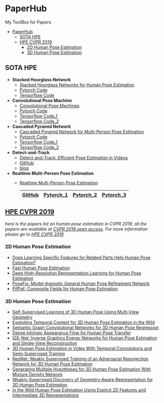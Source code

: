 # PaperHub
My ToolBox for Papers

- [PaperHub](#paperhub)
  - [SOTA HPE](#sota-hpe)
  - [HPE CVPR 2019](#hpe-cvpr-2019)
    - [2D Human Pose Estimation](#2d-human-pose-estimation)
    - [3D Human Pose Estimation](#3d-human-pose-estimation)

## SOTA HPE

- **Stacked Hourglass Network**
  - [Stacked Hourglass Networks for Human Pose Estimation](https://arxiv.org/abs/1603.06937)
  - [Pytorch Code](https://github.com/Naman-ntc/Pytorch-Human-Pose-Estimation)
  - [Tensorflow Code](https://github.com/wbenbihi/hourglasstensorlfow)
- **Convolutional Pose Machine**
  - [Convolutional Pose Machines](https://arxiv.org/abs/1602.00134)
  - [Pytorch Code](https://github.com/JindongJiang/WeightedLoss_Convolutional_Pose_Machines_PyTorch)
  - [Tensorflow Code_1](https://github.com/timctho/convolutional-pose-machines-tensorflow)
  - [Tensorflow Code_2](https://github.com/shihenw/convolutional-pose-machines-release)
- **Cascaded Pyramid Network**
  - [Cascaded Pyramid Network for Multi-Person Pose Estimation](https://arxiv.org/abs/1711.07319)
  - [Pytorch Code](https://github.com/GengDavid/pytorch-cpn)
  - [Tensorflow Code_1](https://github.com/chenyilun95/tf-cpn)
  - [Tensorflow Code_2](https://github.com/megvii-detection/tf-cpn)
- **Detect-and-Track**
  - [Detect-and-Track: Efficient Pose Estimation in Videos](https://arxiv.org/abs/1712.09184)
  - [GitHub](https://github.com/facebookresearch/DetectAndTrack/)
  - [blog](https://rohitgirdhar.github.io/DetectAndTrack/)
- **Realtime Multi-Person Pose Estimation**
  - [Realtime Multi-Person Pose Estimation](https://arxiv.org/abs/1611.08050)

    |[GitHub](https://github.com/ZheC/Realtime_Multi-Person_Pose_Estimation)|[Pytorch_1](https://github.com/tensorboy/pytorch_Realtime_Multi-Person_Pose_Estimation)|[Pytorch_2](https://github.com/DavexPro/pytorch-pose-estimation)|[Pytorch_3](https://github.com/MVIG-SJTU/AlphaPose/tree/pytorch)|
    |:---:|:---:|:---:|:---:|

## [HPE CVPR 2019](./archive/HPE%20CVPR%202019.md)
*here is the papers list on human pose estimation in CVPR 2019, all the papers are available at [CVPR 2019 open access](http://openaccess.thecvf.com/CVPR2019.py).  For more information please go to [HPE CVPR 2019](https://github.com/vpromise/PaperHub/blob/master/archive/HPE%20CVPR%202019.md)*
### 2D Human Pose Estimation

- [Does Learning Specific Features for Related Parts Help Human Pose Estimation?](http://openaccess.thecvf.com/content_CVPR_2019/papers/Tang_Does_Learning_Specific_Features_for_Related_Parts_Help_Human_Pose_CVPR_2019_paper.pdf)
- [Fast Human Pose Estimation](http://openaccess.thecvf.com/content_CVPR_2019/papers/Zhang_Fast_Human_Pose_Estimation_CVPR_2019_paper.pdf)
- [Deep High-Resolution Representation Learning for Human Pose Estimation](http://openaccess.thecvf.com/content_CVPR_2019/papers/Sun_Deep_High-Resolution_Representation_Learning_for_Human_Pose_Estimation_CVPR_2019_paper.pdf)
- [PoseFix: Model-Agnostic General Human Pose Refinement Network](http://openaccess.thecvf.com/content_CVPR_2019/papers/Moon_PoseFix_Model-Agnostic_General_Human_Pose_Refinement_Network_CVPR_2019_paper.pdf)
- [PifPaf: Composite Fields for Human Pose Estimation](http://openaccess.thecvf.com/content_CVPR_2019/papers/Kreiss_PifPaf_Composite_Fields_for_Human_Pose_Estimation_CVPR_2019_paper.pdf)
### 3D Human Pose Estimation
- [Self-Supervised Learning of 3D Human Pose Using Multi-View Geometry](http://openaccess.thecvf.com/content_CVPR_2019/papers/Kocabas_Self-Supervised_Learning_of_3D_Human_Pose_Using_Multi-View_Geometry_CVPR_2019_paper.pdf)
- [Exploiting Temporal Context for 3D Human Pose Estimation in the Wild](http://openaccess.thecvf.com/content_CVPR_2019/papers/Arnab_Exploiting_Temporal_Context_for_3D_Human_Pose_Estimation_in_the_CVPR_2019_paper.pdf)
- [Semantic Graph Convolutional Networks for 3D Human Pose Regression](http://openaccess.thecvf.com/content_CVPR_2019/papers/Zhao_Semantic_Graph_Convolutional_Networks_for_3D_Human_Pose_Regression_CVPR_2019_paper.pdf)
- [Dense Intrinsic Appearance Flow for Human Pose Transfer](http://openaccess.thecvf.com/content_CVPR_2019/papers/Li_Dense_Intrinsic_Appearance_Flow_for_Human_Pose_Transfer_CVPR_2019_paper.pdf)
- [IGE-Net: Inverse Graphics Energy Networks for Human Pose Estimation and Single-View Reconstruction](http://openaccess.thecvf.com/content_CVPR_2019/papers/Jack_IGE-Net_Inverse_Graphics_Energy_Networks_for_Human_Pose_Estimation_and_CVPR_2019_paper.pdf)
- [3D Human Pose Estimation in Video With Temporal Convolutions and Semi-Supervised Training](http://openaccess.thecvf.com/content_CVPR_2019/papers/Pavllo_3D_Human_Pose_Estimation_in_Video_With_Temporal_Convolutions_and_CVPR_2019_paper.pdf)
- [RepNet: Weakly Supervised Training of an Adversarial Reprojection Network for 3D Human Pose Estimation](http://openaccess.thecvf.com/content_CVPR_2019/papers/Wandt_RepNet_Weakly_Supervised_Training_of_an_Adversarial_Reprojection_Network_for_CVPR_2019_paper.pdf)
- [Generating Multiple Hypotheses for 3D Human Pose Estimation With Mixture Density Network](http://openaccess.thecvf.com/content_CVPR_2019/papers/Li_Generating_Multiple_Hypotheses_for_3D_Human_Pose_Estimation_With_Mixture_CVPR_2019_paper.pdf)
- [Weakly-Supervised Discovery of Geometry-Aware Representation for 3D Human Pose Estimation](http://openaccess.thecvf.com/content_CVPR_2019/papers/Chen_Weakly-Supervised_Discovery_of_Geometry-Aware_Representation_for_3D_Human_Pose_Estimation_CVPR_2019_paper.pdf)
- [In the Wild Human Pose Estimation Using Explicit 2D Features and Intermediate 3D Representations](http://openaccess.thecvf.com/content_CVPR_2019/papers/Habibie_In_the_Wild_Human_Pose_Estimation_Using_Explicit_2D_Features_CVPR_2019_paper.pdf)
